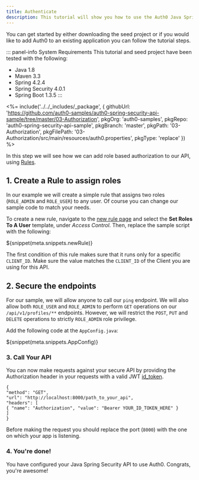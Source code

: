 ```yaml
---
title: Authenticate
description: This tutorial will show you how to use the Auth0 Java Spring Security SDK to add authentication and authorization to your API.
---
```


You can get started by either downloading the seed project or if you would like to add Auth0 to an existing application you can follow the tutorial steps.

::: panel-info System Requirements
This tutorial and seed project have been tested with the following:

* Java 1.8
* Maven 3.3
* Spring 4.2.4
* Spring Security 4.0.1
* Spring Boot 1.3.5
:::

<%= include('../../_includes/_package', {
  githubUrl: 'https://github.com/auth0-samples/auth0-spring-security-api-sample/tree/master/03-Authorization',
  pkgOrg: 'auth0-samples',
  pkgRepo: 'auth0-spring-security-api-sample',
  pkgBranch: 'master',
  pkgPath: '03-Authorization',
  pkgFilePath: '03-Authorization/src/main/resources/auth0.properties',
  pkgType: 'replace'
}) %>

In this step we will see how we can add role based authorization to our API, using [Rules](/rules).

## 1. Create a Rule to assign roles

In our example we will create a simple rule that assigns two roles (`ROLE_ADMIN` and `ROLE_USER`) to any user. Of course you can change our sample code to match your needs.

To create a new rule, navigate to the [new rule page](${uiURL}/#/rules/new) and select the __Set Roles To A User__ template, under _Access Control_. Then, replace the sample script with the following:

${snippet(meta.snippets.newRule)}

The first condition of this rule makes sure that it runs only for a specific `CLIENT_ID`. Make sure the value matches the `CLIENT_ID` of the Client you are using for this API.

## 2. Secure the endpoints

For our sample, we will allow anyone to call our `ping` endpoint. We will also allow both `ROLE_USER` and `ROLE_ADMIN` to perform `GET` operations on our `/api/v1/profiles/**` endpoints. However, we will restrict the `POST`, `PUT` and `DELETE` operations to strictly `ROLE_ADMIN` role privilege.

Add the following code at the `AppConfig.java`:

${snippet(meta.snippets.AppConfig)}

### 3. Call Your API

You can now make requests against your secure API by providing the Authorization header in your requests with a valid JWT [id_token](/tokens#auth0-id_token-jwt-).

```har
{
"method": "GET",
"url": "http://localhost:8000/path_to_your_api",
"headers": [
{ "name": "Authorization", "value": "Bearer YOUR_ID_TOKEN_HERE" }
]
}
```

Before making the request you should replace the port (`8000`) with the one on which your app is listening.

### 4. You're done!

You have configured your Java Spring Security API to use Auth0. Congrats, you're awesome!
